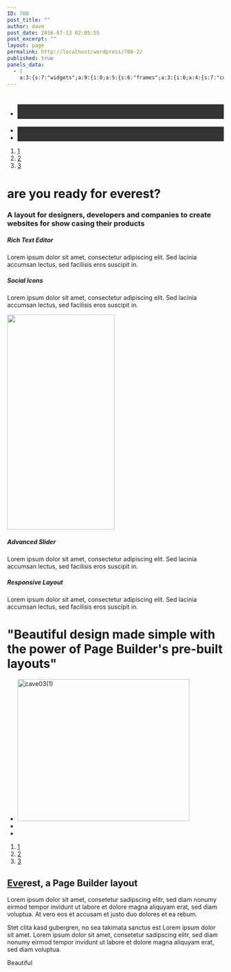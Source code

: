 ```yaml
---
ID: 708
post_title: ""
author: davm
post_date: 2016-07-13 02:05:55
post_excerpt: ""
layout: page
permalink: http://localhost/wordpress/708-2/
published: true
panels_data:
  - |
    a:3:{s:7:"widgets";a:9:{i:0;a:5:{s:6:"frames";a:3:{i:0;a:4:{s:7:"content";s:11:"<h1> </h1>";s:23:"content_selected_editor";s:7:"tinymce";s:10:"background";a:9:{s:5:"image";i:688;s:14:"image_fallback";s:91:"http://layouts.siteorigin.com/wp-content/uploads/2015/10/mountain-690122_1920.jpg#1920x1077";s:10:"image_type";s:5:"cover";s:7:"opacity";i:100;s:5:"color";s:7:"#333333";s:3:"url";s:0:"";s:24:"so_field_container_state";s:4:"open";s:10:"new_window";b:0;s:6:"videos";a:0:{}}s:7:"buttons";a:0:{}}i:1;a:4:{s:7:"content";s:0:"";s:23:"content_selected_editor";s:7:"tinymce";s:10:"background";a:9:{s:5:"image";i:0;s:14:"image_fallback";s:91:"http://layouts.siteorigin.com/wp-content/uploads/2015/09/trekking-299000_1920.jpg#1920x1285";s:10:"image_type";s:5:"cover";s:7:"opacity";i:100;s:5:"color";s:7:"#333333";s:3:"url";s:0:"";s:24:"so_field_container_state";s:4:"open";s:10:"new_window";b:0;s:6:"videos";a:0:{}}s:7:"buttons";a:0:{}}i:2;a:4:{s:7:"content";s:0:"";s:23:"content_selected_editor";s:7:"tinymce";s:10:"background";a:9:{s:5:"image";i:0;s:14:"image_fallback";s:0:"";s:10:"image_type";s:5:"cover";s:7:"opacity";i:100;s:5:"color";s:7:"#333333";s:3:"url";s:0:"";s:24:"so_field_container_state";s:4:"open";s:10:"new_window";b:0;s:6:"videos";a:0:{}}s:7:"buttons";a:0:{}}}s:8:"controls";a:7:{s:5:"speed";i:800;s:7:"timeout";i:8000;s:13:"nav_color_hex";s:7:"#FFFFFF";s:9:"nav_style";s:4:"thin";s:8:"nav_size";i:25;s:5:"swipe";b:1;s:24:"so_field_container_state";s:4:"open";}s:6:"design";a:19:{s:6:"height";b:0;s:11:"height_unit";s:2:"px";s:7:"padding";s:5:"350px";s:12:"padding_unit";s:2:"px";s:17:"extra_top_padding";s:3:"0px";s:22:"extra_top_padding_unit";s:2:"px";s:13:"padding_sides";s:4:"20px";s:18:"padding_sides_unit";s:2:"px";s:5:"width";s:6:"1280px";s:10:"width_unit";s:2:"px";s:12:"heading_font";s:0:"";s:13:"heading_color";s:7:"#FFFFFF";s:12:"heading_size";s:4:"38px";s:17:"heading_size_unit";s:2:"px";s:14:"heading_shadow";i:50;s:9:"text_size";s:4:"16px";s:14:"text_size_unit";s:2:"px";s:10:"text_color";s:7:"#F6F6F6";s:24:"so_field_container_state";s:4:"open";}s:12:"_sow_form_id";s:13:"5785a1d5584e6";s:11:"panels_info";a:7:{s:5:"class";s:29:"SiteOrigin_Widget_Hero_Widget";s:3:"raw";b:0;s:4:"grid";i:0;s:4:"cell";i:0;s:2:"id";i:0;s:9:"widget_id";s:36:"0ddcce68-b355-4f08-a652-1d8e4e7512d9";s:5:"style";a:1:{s:18:"background_display";s:4:"tile";}}}i:1;a:4:{s:8:"headline";a:4:{s:4:"text";s:26:"are you ready for everest?";s:4:"font";s:13:"Open Sans:300";s:5:"color";s:7:"#404040";s:5:"align";s:6:"center";}s:12:"sub_headline";a:4:{s:4:"text";s:98:"A layout for designers, developers and companies to create websites for show casing their products";s:4:"font";s:9:"Open Sans";s:5:"color";s:7:"#404040";s:5:"align";s:6:"center";}s:7:"divider";a:3:{s:5:"style";s:5:"solid";s:6:"weight";s:4:"thin";s:5:"color";s:7:"#EEEEEE";}s:11:"panels_info";a:7:{s:5:"class";s:33:"SiteOrigin_Widget_Headline_Widget";s:3:"raw";b:0;s:4:"grid";i:1;s:4:"cell";i:0;s:2:"id";i:1;s:9:"widget_id";s:36:"48d965ca-49d6-421f-bdc7-83c5d1b869f9";s:5:"style";a:1:{s:18:"background_display";s:4:"tile";}}}i:2;a:11:{s:8:"features";a:2:{i:0;a:8:{s:15:"container_color";s:7:"#ffffff";s:4:"icon";s:16:"elegantline-edit";s:10:"icon_color";s:7:"#000000";s:10:"icon_image";s:0:"";s:5:"title";s:16:"Rich Text Editor";s:4:"text";s:118:"Lorem ipsum dolor sit amet, consectetur adipiscing elit. Sed lacinia accumsan lectus, sed facilisis eros suscipit in. ";s:9:"more_text";s:0:"";s:8:"more_url";s:0:"";}i:1;a:8:{s:15:"container_color";s:7:"#ffffff";s:4:"icon";s:20:"elegantline-facebook";s:10:"icon_color";s:7:"#000000";s:10:"icon_image";s:0:"";s:5:"title";s:12:"Social Icons";s:4:"text";s:118:"Lorem ipsum dolor sit amet, consectetur adipiscing elit. Sed lacinia accumsan lectus, sed facilisis eros suscipit in. ";s:9:"more_text";s:0:"";s:8:"more_url";s:0:"";}}s:15:"container_shape";s:5:"round";s:14:"container_size";i:108;s:9:"icon_size";i:48;s:7:"per_row";i:1;s:10:"responsive";b:1;s:10:"title_link";b:0;s:9:"icon_link";b:0;s:10:"new_window";b:0;s:5:"fonts";a:3:{s:13:"title_options";a:0:{}s:12:"text_options";a:0:{}s:17:"more_text_options";a:0:{}}s:11:"panels_info";a:7:{s:5:"class";s:33:"SiteOrigin_Widget_Features_Widget";s:3:"raw";b:0;s:4:"grid";i:2;s:4:"cell";i:0;s:2:"id";i:2;s:9:"widget_id";s:36:"d4154e3d-659f-46e8-a8f3-9873f8eb44c7";s:5:"style";a:2:{s:7:"padding";s:4:"25px";s:18:"background_display";s:4:"tile";}}}i:3;a:10:{s:5:"image";b:0;s:14:"image_fallback";s:83:"http://layouts.siteorigin.com/wp-content/uploads/2015/10/Everest-Iphone.png#250x500";s:4:"size";s:5:"large";s:5:"title";b:0;s:3:"alt";b:0;s:3:"url";b:0;s:5:"bound";b:1;s:10:"new_window";b:0;s:10:"full_width";b:0;s:11:"panels_info";a:7:{s:5:"class";s:30:"SiteOrigin_Widget_Image_Widget";s:3:"raw";b:0;s:4:"grid";i:2;s:4:"cell";i:1;s:2:"id";i:3;s:9:"widget_id";s:36:"b91453cb-a013-4edb-bd96-57df68cee52d";s:5:"style";a:1:{s:18:"background_display";s:4:"tile";}}}i:4;a:11:{s:8:"features";a:2:{i:0;a:8:{s:15:"container_color";s:7:"#ffffff";s:4:"icon";s:20:"elegantline-pictures";s:10:"icon_color";s:7:"#000000";s:10:"icon_image";s:0:"";s:5:"title";s:15:"Advanced Slider";s:4:"text";s:118:"Lorem ipsum dolor sit amet, consectetur adipiscing elit. Sed lacinia accumsan lectus, sed facilisis eros suscipit in. ";s:9:"more_text";s:0:"";s:8:"more_url";s:0:"";}i:1;a:8:{s:15:"container_color";s:7:"#ffffff";s:4:"icon";s:18:"elegantline-mobile";s:10:"icon_color";s:7:"#000000";s:10:"icon_image";s:0:"";s:5:"title";s:17:"Responsive Layout";s:4:"text";s:118:"Lorem ipsum dolor sit amet, consectetur adipiscing elit. Sed lacinia accumsan lectus, sed facilisis eros suscipit in. ";s:9:"more_text";s:0:"";s:8:"more_url";s:0:"";}}s:15:"container_shape";s:5:"round";s:14:"container_size";i:108;s:9:"icon_size";i:48;s:7:"per_row";i:1;s:10:"responsive";b:1;s:10:"title_link";b:0;s:9:"icon_link";b:0;s:10:"new_window";b:0;s:5:"fonts";a:3:{s:13:"title_options";a:0:{}s:12:"text_options";a:0:{}s:17:"more_text_options";a:0:{}}s:11:"panels_info";a:7:{s:5:"class";s:33:"SiteOrigin_Widget_Features_Widget";s:3:"raw";b:0;s:4:"grid";i:2;s:4:"cell";i:2;s:2:"id";i:4;s:9:"widget_id";s:36:"bac64cff-1df3-45e9-9e34-54f2dbbea4cc";s:5:"style";a:2:{s:7:"padding";s:4:"25px";s:18:"background_display";s:4:"tile";}}}i:5;a:4:{s:8:"headline";a:4:{s:4:"text";s:81:""Beautiful design made simple with the power of Page Builder's pre-built layouts"";s:4:"font";s:13:"Open Sans:300";s:5:"color";s:7:"#ffffff";s:5:"align";s:6:"center";}s:12:"sub_headline";a:4:{s:4:"text";s:0:"";s:4:"font";s:7:"default";s:5:"color";s:7:"#000000";s:5:"align";s:6:"center";}s:7:"divider";a:3:{s:5:"style";s:4:"none";s:6:"weight";s:4:"thin";s:5:"color";s:7:"#EEEEEE";}s:11:"panels_info";a:7:{s:5:"class";s:33:"SiteOrigin_Widget_Headline_Widget";s:3:"raw";b:0;s:4:"grid";i:3;s:4:"cell";i:0;s:2:"id";i:5;s:9:"widget_id";s:36:"253600b2-536f-47f8-8cb3-8dfc6373fb3d";s:5:"style";a:1:{s:18:"background_display";s:4:"tile";}}}i:6;a:4:{s:6:"frames";a:3:{i:0;a:9:{s:16:"background_image";i:691;s:25:"background_image_fallback";s:0:"";s:16:"background_color";b:0;s:21:"background_image_type";s:5:"cover";s:16:"foreground_image";i:0;s:25:"foreground_image_fallback";s:0:"";s:3:"url";s:0:"";s:17:"background_videos";a:0:{}s:10:"new_window";b:0;}i:1;a:9:{s:17:"background_videos";a:1:{i:0;a:4:{s:4:"file";i:0;s:3:"url";s:0:"";s:6:"format";s:9:"video/mp4";s:6:"height";b:0;}}s:16:"background_image";i:0;s:25:"background_image_fallback";s:0:"";s:16:"background_color";b:0;s:21:"background_image_type";s:5:"cover";s:16:"foreground_image";i:0;s:25:"foreground_image_fallback";s:0:"";s:3:"url";s:0:"";s:10:"new_window";b:0;}i:2;a:9:{s:16:"background_image";i:0;s:25:"background_image_fallback";s:0:"";s:16:"background_color";b:0;s:21:"background_image_type";s:5:"cover";s:16:"foreground_image";i:0;s:25:"foreground_image_fallback";s:0:"";s:3:"url";s:0:"";s:17:"background_videos";a:0:{}s:10:"new_window";b:0;}}s:8:"controls";a:7:{s:5:"speed";d:800;s:7:"timeout";d:8000;s:13:"nav_color_hex";s:7:"#FFFFFF";s:9:"nav_style";s:4:"thin";s:8:"nav_size";d:25;s:5:"swipe";b:1;s:24:"so_field_container_state";s:4:"open";}s:12:"_sow_form_id";s:13:"5785a78c5fa2c";s:11:"panels_info";a:6:{s:5:"class";s:31:"SiteOrigin_Widget_Slider_Widget";s:4:"grid";i:3;s:4:"cell";i:0;s:2:"id";i:6;s:9:"widget_id";s:36:"7644ea4f-8ee0-4174-843e-be29771ca62c";s:5:"style";a:2:{s:27:"background_image_attachment";b:0;s:18:"background_display";s:4:"tile";}}}i:7;a:3:{s:5:"title";b:0;s:4:"text";s:600:"<h2 class="section-title"><span style="text-decoration: underline;">Eve</span>rest, a Page Builder layout </h2><div class="lead"><p>Lorem ipsum dolor sit amet, consetetur sadipscing elitr, sed diam nonumy eirmod tempor invidunt ut labore et dolore magna aliquyam erat, sed diam voluptua. At vero eos et accusam et justo duo dolores et ea rebum.</p><p>Stet clita kasd gubergren, no sea takimata sanctus est Lorem ipsum dolor sit amet. Lorem ipsum dolor sit amet, consetetur sadipscing elitr, sed diam nonumy eirmod tempor invidunt ut labore et dolore magna aliquyam erat, sed diam voluptua.</p></div>";s:11:"panels_info";a:7:{s:5:"class";s:31:"SiteOrigin_Widget_Editor_Widget";s:3:"raw";b:0;s:4:"grid";i:4;s:4:"cell";i:0;s:2:"id";i:7;s:9:"widget_id";s:36:"fd4a0376-3d1c-4a91-9a20-f36614b24832";s:5:"style";a:1:{s:18:"background_display";s:4:"tile";}}}i:8;a:7:{s:4:"text";s:9:"Beautiful";s:3:"url";b:0;s:11:"button_icon";a:3:{s:13:"icon_selected";s:0:"";s:10:"icon_color";s:0:"";s:4:"icon";s:0:"";}s:6:"design";a:8:{s:5:"align";s:4:"left";s:5:"theme";s:4:"flat";s:12:"button_color";s:7:"#404040";s:10:"text_color";s:7:"#ffffff";s:5:"hover";b:1;s:9:"font_size";s:1:"1";s:8:"rounding";s:4:"0.25";s:7:"padding";s:1:"1";}s:10:"attributes";a:3:{s:2:"id";s:0:"";s:5:"title";s:0:"";s:7:"onclick";s:0:"";}s:10:"new_window";b:0;s:11:"panels_info";a:7:{s:5:"class";s:31:"SiteOrigin_Widget_Button_Widget";s:3:"raw";b:0;s:4:"grid";i:4;s:4:"cell";i:0;s:2:"id";i:8;s:9:"widget_id";s:36:"cb1310d4-9aa2-48c9-bf8e-771c9873704f";s:5:"style";a:1:{s:18:"background_display";s:4:"tile";}}}}s:5:"grids";a:5:{i:0;a:2:{s:5:"cells";i:1;s:5:"style";a:2:{s:5:"align";s:0:"";s:14:"column_padding";s:0:"";}}i:1;a:2:{s:5:"cells";i:1;s:5:"style";a:3:{s:7:"padding";s:4:"40px";s:5:"align";s:0:"";s:14:"column_padding";s:0:"";}}i:2;a:2:{s:5:"cells";i:3;s:5:"style";a:2:{s:5:"align";s:0:"";s:14:"column_padding";s:0:"";}}i:3;a:2:{s:5:"cells";i:1;s:5:"style";a:4:{s:7:"padding";s:5:"175px";s:5:"align";s:0:"";s:11:"row_stretch";s:14:"full-stretched";s:14:"column_padding";s:0:"";}}i:4;a:2:{s:5:"cells";i:2;s:5:"style";a:3:{s:7:"padding";s:4:"40px";s:5:"align";s:0:"";s:14:"column_padding";s:0:"";}}}s:10:"grid_cells";a:8:{i:0;a:2:{s:4:"grid";i:0;s:6:"weight";i:1;}i:1;a:2:{s:4:"grid";i:1;s:6:"weight";i:1;}i:2;a:2:{s:4:"grid";i:2;s:6:"weight";d:0.39000000000000001332267629550187848508358001708984375;}i:3;a:2:{s:4:"grid";i:2;s:6:"weight";d:0.2200000000000000011102230246251565404236316680908203125;}i:4;a:2:{s:4:"grid";i:2;s:6:"weight";d:0.39000000000000001332267629550187848508358001708984375;}i:5;a:2:{s:4:"grid";i:3;s:6:"weight";i:1;}i:6;a:2:{s:4:"grid";i:4;s:6:"weight";d:0.50054644808699999547485504081123508512973785400390625;}i:7;a:2:{s:4:"grid";i:4;s:6:"weight";d:0.49945355191300000452514495918876491487026214599609375;}}}
---
```

<ul class="sow-slider-images" data-settings="{&quot;pagination&quot;:true,&quot;speed&quot;:800,&quot;timeout&quot;:8000,&quot;swipe&quot;:true}">		<li class="sow-slider-image  sow-slider-image-cover" style="background-color: #333333;background-image: url(http://localhost/wordpress/wp-content/uploads/2016/07/cave01.jpg)">
<h1>&nbsp;</h1>			
</li>
<li class="sow-slider-image  sow-slider-image-cover" style="background-color: #333333;background-image: url(http://layouts.siteorigin.com/wp-content/uploads/2015/09/trekking-299000_1920.jpg#1920x1285)">
</li>
<li class="sow-slider-image" style="background-color: #333333">
</li>
</ul>				<ol class="sow-slider-pagination">
<li><a href="#" data-goto="0">1</a></li>
<li><a href="#" data-goto="1">2</a></li>
<li><a href="#" data-goto="2">3</a></li>
</ol>
<a href="#" data-goto="next" data-action="next">
<em class="sow-sld-icon-thin-right"></em>
</a>
<a href="#" data-goto="previous" data-action="prev">
<em class="sow-sld-icon-thin-left"></em>
</a>
<h1>are you ready for everest?</h1>
<h3>A layout for designers, developers and companies to create websites for show casing their products</h3>
<span class="sow-icon-elegantline" data-sow-icon="" style="font-size: 48px; color: #000000"></span>			
<h5>
Rich Text Editor											</h5>
<p>Lorem ipsum dolor sit amet, consectetur adipiscing elit. Sed lacinia accumsan lectus, sed facilisis eros suscipit in. </p>
<span class="sow-icon-elegantline" data-sow-icon="" style="font-size: 48px; color: #000000"></span>			
<h5>
Social Icons											</h5>
<p>Lorem ipsum dolor sit amet, consectetur adipiscing elit. Sed lacinia accumsan lectus, sed facilisis eros suscipit in. </p>
<img src="http://layouts.siteorigin.com/wp-content/uploads/2015/10/Everest-Iphone.png#250x500" srcset="" class="so-widget-image" height="500" width="250">
<span class="sow-icon-elegantline" data-sow-icon="" style="font-size: 48px; color: #000000"></span>			
<h5>
Advanced Slider											</h5>
<p>Lorem ipsum dolor sit amet, consectetur adipiscing elit. Sed lacinia accumsan lectus, sed facilisis eros suscipit in. </p>
<span class="sow-icon-elegantline" data-sow-icon="" style="font-size: 48px; color: #000000"></span>			
<h5>
Responsive Layout											</h5>
<p>Lorem ipsum dolor sit amet, consectetur adipiscing elit. Sed lacinia accumsan lectus, sed facilisis eros suscipit in. </p>
<h1>"Beautiful design made simple with the power of Page Builder's pre-built layouts"</h1>
<ul class="sow-slider-images" data-settings="{&quot;pagination&quot;:true,&quot;speed&quot;:800,&quot;timeout&quot;:8000,&quot;swipe&quot;:true}">		<li class="sow-slider-image  sow-slider-image-cover" style="background-image: url(http://localhost/wordpress/wp-content/uploads/2016/07/cave031.jpg)">
<img src="http://localhost/wordpress/wp-content/uploads/2016/07/cave031.jpg" class="attachment-full size-full" alt="cave03(1)" srcset="http://localhost/wordpress/wp-content/uploads/2016/07/cave031.jpg 400w, http://localhost/wordpress/wp-content/uploads/2016/07/cave031-300x248.jpg 300w, http://localhost/wordpress/wp-content/uploads/2016/07/cave031-230x190.jpg 230w, http://localhost/wordpress/wp-content/uploads/2016/07/cave031-350x289.jpg 350w" sizes="(max-width: 400px) 100vw, 400px" height="330" width="400">		</li>
<li class="sow-slider-image" style="">
</li>
<li class="sow-slider-image" style="">
</li>
</ul>				<ol class="sow-slider-pagination">
<li><a href="#" data-goto="0">1</a></li>
<li><a href="#" data-goto="1">2</a></li>
<li><a href="#" data-goto="2">3</a></li>
</ol>
<a href="#" data-goto="next" data-action="next">
<em class="sow-sld-icon-thin-right"></em>
</a>
<a href="#" data-goto="previous" data-action="prev">
<em class="sow-sld-icon-thin-left"></em>
</a>
<h2 class="section-title"><span style="text-decoration: underline;">Eve</span>rest, a Page Builder layout&nbsp;</h2>
Lorem ipsum dolor sit amet, consetetur sadipscing elitr, sed diam nonumy eirmod tempor invidunt ut labore et dolore magna aliquyam erat, sed diam voluptua. At vero eos et accusam et justo duo dolores et ea rebum.<p></p>
<p>Stet clita kasd gubergren, no sea takimata sanctus est Lorem ipsum dolor sit amet. Lorem ipsum dolor sit amet, consetetur sadipscing elitr, sed diam nonumy eirmod tempor invidunt ut labore et dolore magna aliquyam erat, sed diam voluptua.</p>
<a class="ow-button-hover">
<span>
Beautiful		</span>
</a>
&nbsp;